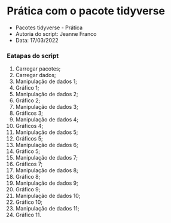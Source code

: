 # Prática com o pacote tidyverse

- Pacotes tidyverse - Prática
- Autoria do script: Jeanne Franco
- Data: 17/03/2022

### Eatapas do script

1. Carregar pacotes;
2. Carregar dados;
3. Manipulação de dados 1;
4. Gráfico 1;
5. Manipulação de dados 2;
6. Gráfico 2;
7. Manipulação de dados 3;
8. Gráficos 3;
9. Manipulação de dados 4;
10. Gráficos 4;
11. Manipulação de dados 5;
12. Gráficos 5;
13. Manipulação de dados 6;
14. Gráfico 5;
15. Manipulação de dados 7;
16. Gráficos 7;
17. Manipulação de dados 8;
18. Gráfico 8;
19. Manipulação de dados 9;
20. Gráfico 9;
21. Manipulação de dados 10;
22. Gráfico 10;
23. Manipulação de dados 11;
24. Gráfico 11.
